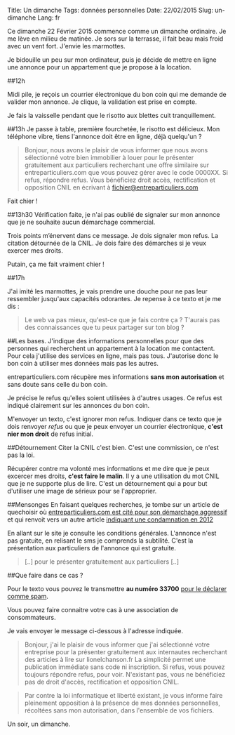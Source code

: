 Title: Un dimanche
Tags: données personnelles
Date: 22/02/2015
Slug: un-dimanche
Lang: fr

Ce dimanche 22 Février 2015 commence comme un dimanche ordinaire. Je me lève en milieu de matinée. Je sors sur la 
terrasse, il fait beau mais froid avec un vent fort. J'envie les marmottes.

Je bidouille un peu sur mon ordinateur, puis je décide de mettre en ligne une annonce pour un appartement que je 
propose à la location.

##12h

Midi pile, je reçois un courrier électronique du bon coin qui me demande de valider mon annonce. Je clique, la 
validation est prise en compte.

Je fais la vaisselle pendant que le risotto aux blettes cuit tranquillement.

##13h
Je passe à table, première fourchetée, le risotto est délicieux. Mon téléphone vibre, tiens l'annonce doit être en 
ligne, déjà quelqu'un ?

> Bonjour, nous avons le plaisir de vous informer que nous avons sélectionné votre bien immobilier à louer pour le 
> présenter gratuitement aux particuliers recherchant une offre similaire sur entreparticuliers.com que vous pouvez 
> gérer avec le code 0000XX. Si refus, répondre refus. Vous bénéficiez droit accès, rectification et opposition CNIL en 
> écrivant à fichier@entreparticuliers.com

Fait chier !

##13h30
Vérification faite, je n'ai pas oublié de signaler sur mon annonce que je ne souhaite aucun démarchage commercial.

Trois points m’énervent dans ce message. Je dois signaler mon refus. La citation détournée de la CNIL. Je dois faire 
des démarches si je veux exercer mes droits.

Putain, ça me fait vraiment chier !

##17h

J'ai imité les marmottes, je vais prendre une douche pour ne pas leur ressembler jusqu'aux capacités odorantes.
Je repense à ce texto et je me dis :

> Le web va pas mieux, qu'est-ce que je fais contre ça ?
> T'aurais pas des connaissances que tu peux partager sur ton blog ?

##Les bases.
J'indique des informations personnelles pour que des personnes qui recherchent un appartement à la location me 
contactent. Pour cela j'utilise des services en ligne, mais pas tous. J'autorise donc le bon coin à utiliser mes 
données mais pas les autres.

entreparticuliers.com récupère mes informations **sans mon autorisation** et sans doute sans celle du bon coin.

Je précise le refus qu'elles soient utilisées à d'autres usages. Ce refus est indiqué clairement sur les annonces du 
bon coin.

M'envoyer un texto, c'est ignorer mon refus. Indiquer dans ce texto que je dois renvoyer *refus* ou que je peux envoyer 
un courrier électronique, **c'est nier mon droit** de refus initial.

##Détournement
Citer la CNIL c'est bien. C'est une commission, ce n'est pas la loi.

Récupérer contre ma volonté mes informations et me dire que je peux excercer mes droits, **c'est faire le malin**. Il y 
a une utilisation du mot CNIL que je ne supporte plus de lire. C'est un détournement qui a pour but d'utiliser une 
image de sérieux pour se l'approprier.

##Mensonges
En faisant quelques recherches, je tombe sur un article de quechoisir où [entreparticuliers.com est cité pour son 
démarchage aggressif][1] et qui renvoit vers un autre article [indiquant une condamnation en 2012][2] 

En allant sur le site je consulte les conditions générales. L'annonce n'est pas gratuite, en relisant le sms je 
comprends la subtilité. C'est la présentation aux particuliers de l'annonce qui est gratuite.

> [..] pour le présenter gratuitement aux particuliers [..]

##Que faire dans ce cas ?

Pour le texto vous pouvez le transmettre **au numéro 33700** [pour le déclarer comme spam][3].

Vous pouvez faire connaitre votre cas à une association de consommateurs.

Je vais envoyer le message ci-dessous à l'adresse indiquée.

> Bonjour, j'ai le plaisir de vous informer que j'ai sélectionné votre entreprise pour la présenter gratuitement aux 
> internautes recherchant des articles à lire sur lionelchanson.fr
> La simplicité permet une publication immédiate sans code ni inscription. Si refus, vous pouvez toujours répondre 
>refus, pour voir. N'existant pas, vous ne bénéficiez pas de droit d'accès, rectification et opposition CNIL.

> Par contre la loi informatique et liberté existant, je vous informe faire pleinement opposition à la présence de mes 
> données personnelles, récoltées sans mon autorisation, dans l'ensemble de vos fichiers.

Un soir, un dimanche.

[1]:http://www.quechoisir.org/immobilier-logement/achat-vente-travaux/achat-vente-construction/actualite-entreparticuliers-partenaire-europeen-reseaudesparticuliers-deluge-de-plaintes
[2]:http://www.quechoisir.org/immobilier-logement/actualite-entreparticuliers.com-condamnation-confirmee
[3]:http://www.33700-spam-sms.fr/que-faire-en-cas-de-spam-par-sms.html
